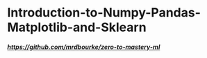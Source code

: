 # Introduction-to-Numpy-Pandas-Matplotlib-and-Sklearn
##### https://github.com/mrdbourke/zero-to-mastery-ml

